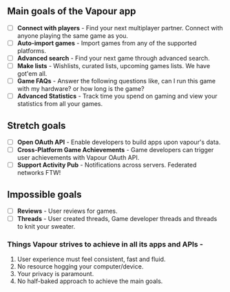 ## Main goals of the Vapour app

- [ ] **Connect with players** - Find your next multiplayer partner. Connect with anyone playing the same game as you.
- [ ] **Auto-import games** - Import games from any of the supported platforms.
- [ ] **Advanced search** - Find your next game through advanced search.
- [ ] **Make lists** - Wishlists, curated lists, upcoming games lists. We have got'em all.
- [ ] **Game FAQs** - Answer the following questions like, can I run this game with my hardware? or how long is the game?
- [ ] **Advanced Statistics** - Track time you spend on gaming and view your statistics from all your games.

## Stretch goals
- [ ] **Open OAuth API** - Enable developers to build apps upon vapour's data.
- [ ] **Cross-Platform Game Achievements** - Game developers can trigger user achievements with Vapour OAuth API.
- [ ] **Support Activity Pub** - Notifications across servers. Federated networks FTW!

## Impossible goals
- [ ] **Reviews** - User reviews for games.
- [ ] **Threads** - User created threads, Game developer threads and threads to knit your sweater.

### Things Vapour strives to achieve in all its apps and APIs -
1. User experience must feel consistent, fast and fluid.
2. No resource hogging your computer/device.
3. Your privacy is paramount.
4. No half-baked approach to achieve the main goals.
